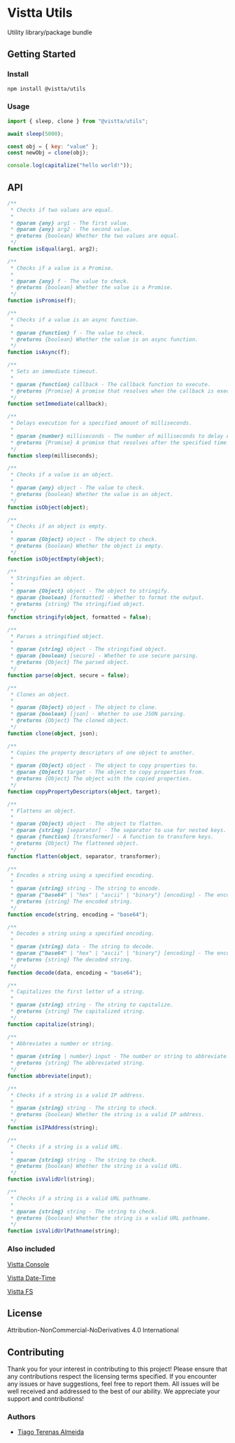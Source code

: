 # **Vistta Utils**

Utility library/package bundle

## **Getting Started**

### **Install**

```sh
npm install @vistta/utils
```

### **Usage**

```javascript
import { sleep, clone } from "@vistta/utils";

await sleep(5000);

const obj = { key: "value" };
const newObj = clone(obj);

console.log(capitalize("hello world!"));
```

## **API**

```typescript
/**
 * Checks if two values are equal.
 *
 * @param {any} arg1 - The first value.
 * @param {any} arg2 - The second value.
 * @returns {boolean} Whether the two values are equal.
 */
function isEqual(arg1, arg2);

/**
 * Checks if a value is a Promise.
 *
 * @param {any} f - The value to check.
 * @returns {boolean} Whether the value is a Promise.
 */
function isPromise(f);

/**
 * Checks if a value is an async function.
 *
 * @param {function} f - The value to check.
 * @returns {boolean} Whether the value is an async function.
 */
function isAsync(f);

/**
 * Sets an immediate timeout.
 *
 * @param {function} callback - The callback function to execute.
 * @returns {Promise} A promise that resolves when the callback is executed.
 */
function setImmediate(callback);

/**
 * Delays execution for a specified amount of milliseconds.
 *
 * @param {number} milliseconds - The number of milliseconds to delay execution.
 * @returns {Promise} A promise that resolves after the specified time.
 */
function sleep(milliseconds);

/**
 * Checks if a value is an object.
 *
 * @param {any} object - The value to check.
 * @returns {boolean} Whether the value is an object.
 */
function isObject(object);

/**
 * Checks if an object is empty.
 *
 * @param {Object} object - The object to check.
 * @returns {boolean} Whether the object is empty.
 */
function isObjectEmpty(object);

/**
 * Stringifies an object.
 *
 * @param {Object} object - The object to stringify.
 * @param {boolean} [formatted] - Whether to format the output.
 * @returns {string} The stringified object.
 */
function stringify(object, formatted = false);

/**
 * Parses a stringified object.
 *
 * @param {string} object - The stringified object.
 * @param {boolean} [secure] - Whether to use secure parsing.
 * @returns {Object} The parsed object.
 */
function parse(object, secure = false);

/**
 * Clones an object.
 *
 * @param {Object} object - The object to clone.
 * @param {boolean} [json] - Whether to use JSON parsing.
 * @returns {Object} The cloned object.
 */
function clone(object, json);

/**
 * Copies the property descriptors of one object to another.
 *
 * @param {Object} object - The object to copy properties to.
 * @param {Object} target - The object to copy properties from.
 * @returns {Object} The object with the copied properties.
 */
function copyPropertyDescriptors(object, target);

/**
 * Flattens an object.
 *
 * @param {Object} object - The object to flatten.
 * @param {string} [separator] - The separator to use for nested keys.
 * @param {function} [transformer] - A function to transform keys.
 * @returns {Object} The flattened object.
 */
function flatten(object, separator, transformer);

/**
 * Encodes a string using a specified encoding.
 *
 * @param {string} string - The string to encode.
 * @param {"base64" | "hex" | "ascii" | "binary"} [encoding] - The encoding to use. Defaults to "base64".
 * @returns {string} The encoded string.
 */
function encode(string, encoding = "base64");

/**
 * Decodes a string using a specified encoding.
 *
 * @param {string} data - The string to decode.
 * @param {"base64" | "hex" | "ascii" | "binary"} [encoding] - The encoding to use. Defaults to "base64".
 * @returns {string} The decoded string.
 */
function decode(data, encoding = "base64");

/**
 * Capitalizes the first letter of a string.
 *
 * @param {string} string - The string to capitalize.
 * @returns {string} The capitalized string.
 */
function capitalize(string);

/**
 * Abbreviates a number or string.
 *
 * @param {string | number} input - The number or string to abbreviate.
 * @returns {string} The abbreviated string.
 */
function abbreviate(input);

/**
 * Checks if a string is a valid IP address.
 *
 * @param {string} string - The string to check.
 * @returns {boolean} Whether the string is a valid IP address.
 */
function isIPAddress(string);

/**
 * Checks if a string is a valid URL.
 *
 * @param {string} string - The string to check.
 * @returns {boolean} Whether the string is a valid URL.
 */
function isValidUrl(string);

/**
 * Checks if a string is a valid URL pathname.
 *
 * @param {string} string - The string to check.
 * @returns {boolean} Whether the string is a valid URL pathname.
 */
function isValidUrlPathname(string);
```

### **Also included**

[Vistta Console](../console/README.md)

[Vistta Date-Time](../date-time/README.md)

[Vistta FS](../fs/README.md)

## **License**

Attribution-NonCommercial-NoDerivatives 4.0 International

## **Contributing**

Thank you for your interest in contributing to this project! Please ensure that any contributions respect the licensing terms specified. If you encounter any issues or have suggestions, feel free to report them. All issues will be well received and addressed to the best of our ability. We appreciate your support and contributions!

### **Authors**

- [Tiago Terenas Almeida](https://github.com/tiagomta)
